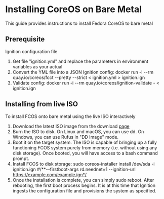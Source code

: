 # Installing CoreOS on Bare Metal

This guide provides instructions to install Fedora CoreOS to bare metal
  
## Prerequisite

Ignition configuration file

  1. Get file "ignition.yml" and replace the parameters in environment variables as your actual
  2. Convert the YML file into a JSON Ignition config:
     docker run -i --rm quay.io/coreos/fcct --pretty --strict < ignition.yml > ignition.ign
  3. Validate config:
     docker run -i --rm quay.io/coreos/ignition-validate - < ignition.ign
  
## Installing from live ISO

To install FCOS onto bare metal using the live ISO interactively
  
  1. Download the latest ISO image from the download [page](https://getfedora.org/coreos/download?tab=metal_virtualized&stream=stable)
  2. Burn the ISO to disk. On Linux and macOS, you can use dd. On Windows, you can use Rufus in "DD Image" mode.
  3. Boot it on the target system. The ISO is capable of bringing up a fully functioning FCOS system purely from memory (i.e. without using any disk storage). Once booted, you will have access to a bash command prompt.
  4. Install FCOS to disk storage:
     sudo coreos-installer install /dev/sda -i ignition.ign #/**--firstboot-args rd.neednet=1 --ignition-url https://example.com/example.ign*/
  5. Once the installation is complete, you can simply sudo reboot. After rebooting, the first boot process begins. It is at this time that Ignition ingests the configuration file and provisions the system as specified.
